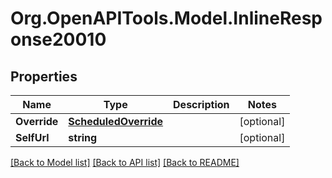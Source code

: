 # Org.OpenAPITools.Model.InlineResponse20010
## Properties

Name | Type | Description | Notes
------------ | ------------- | ------------- | -------------
**Override** | [**ScheduledOverride**](ScheduledOverride.md) |  | [optional] 
**SelfUrl** | **string** |  | [optional] 

[[Back to Model list]](../README.md#documentation-for-models) [[Back to API list]](../README.md#documentation-for-api-endpoints) [[Back to README]](../README.md)


